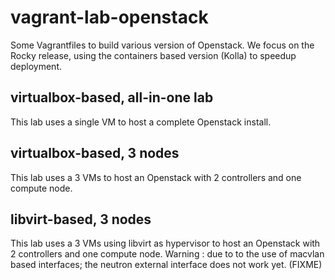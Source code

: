 # vagrant-lab-openstack
Some Vagrantfiles to build various version of Openstack. We focus on the Rocky release, using the containers based version (Kolla) to speedup deployment.

## virtualbox-based, all-in-one lab

This lab uses a single VM to host a complete Openstack install. 

## virtualbox-based, 3 nodes 

This lab uses a 3 VMs to host an Openstack with 2 controllers and one compute node.

## libvirt-based, 3 nodes 

This lab uses a 3 VMs using libvirt as hypervisor to host an Openstack with 2 controllers and one compute node. 
Warning : due to to the use of macvlan based interfaces; the neutron external interface does not work yet. (FIXME)